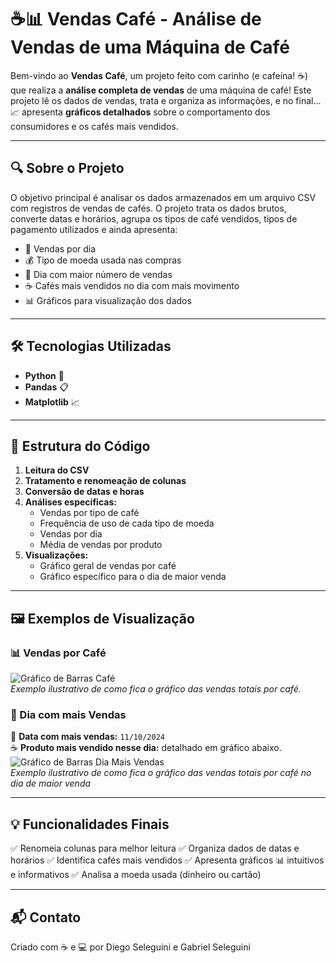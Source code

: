 # ☕📊 Vendas Café - Análise de Vendas de uma Máquina de Café

Bem-vindo ao **Vendas Café**, um projeto feito com carinho (e cafeína! ☕) que realiza a **análise completa de vendas** de uma máquina de café! Este projeto lê os dados de vendas, trata e organiza as informações, e no final... 📈 apresenta **gráficos detalhados** sobre o comportamento dos consumidores e os cafés mais vendidos.

---

## 🔍 Sobre o Projeto

O objetivo principal é analisar os dados armazenados em um arquivo CSV com registros de vendas de cafés. O projeto trata os dados brutos, converte datas e horários, agrupa os tipos de café vendidos, tipos de pagamento utilizados e ainda apresenta:

- 📆 Vendas por dia
- 💰 Tipo de moeda usada nas compras
- 🥇 Dia com maior número de vendas
- ☕ Cafés mais vendidos no dia com mais movimento
- 📊 Gráficos para visualização dos dados

---

## 🛠️ Tecnologias Utilizadas

- **Python** 🐍
- **Pandas** 📋
- **Matplotlib** 📈

---

## 📂 Estrutura do Código

1. **Leitura do CSV**
2. **Tratamento e renomeação de colunas**
3. **Conversão de datas e horas**
4. **Análises específicas:**
   - Vendas por tipo de café
   - Frequência de uso de cada tipo de moeda
   - Vendas por dia
   - Média de vendas por produto
5. **Visualizações:**
   - Gráfico geral de vendas por café
   - Gráfico específico para o dia de maior venda

---

## 🖼️ Exemplos de Visualização

### 📊 Vendas por Café
![Gráfico de Barras Café](https://i.ibb.co/ynF01LBC/vendas-cafe.jpg)  
*Exemplo ilustrativo de como fica o gráfico das vendas totais por café.*

### 📅 Dia com mais Vendas
📍 **Data com mais vendas:** `11/10/2024`  
☕ **Produto mais vendido nesse dia:** detalhado em gráfico abaixo.
![Gráfico de Barras Dia Mais Vendas](https://i.ibb.co/0pwzsd5g/vendas-cafe2.jpg)  
*Exemplo ilustrativo de como fica o gráfico das vendas totais por café no dia de maior venda*

---

## 💡 Funcionalidades Finais
✅ Renomeia colunas para melhor leitura
✅ Organiza dados de datas e horários
✅ Identifica cafés mais vendidos
✅ Apresenta gráficos 📊 intuitivos e informativos
✅ Analisa a moeda usada (dinheiro ou cartão)

---

## 📬 Contato
Criado com ☕ e 💻 por Diego Seleguini e Gabriel Seleguini
